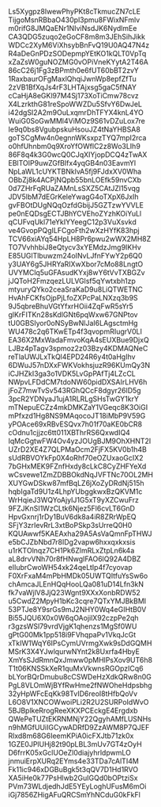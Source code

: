 Ls5Xygpz8IwewPhyPKt8cTkmucZN7cLE
TijgoMsnRBbaO430pl3pmu8FWixNFmlv
m0rifG8JMQaENr1NIviNsdJK6NydlmEe
CA3QDG5zuqo2eGoCF8m8m3JEhSihJikk
WDCc2XyM6ViXhsybBnFvQ19U0AQ47N4z
R4aDeGnPDzSODepmpYEtKO1kQLT0VpTq
xZaZsW0guNOZMG0vOPiVneKYytA2T46A
86cC26j1Fg3zBPmth0e6fUT60bBT2zvY
1RaxbaurOFgMaxlQhqiJwnWp8epfZfTu
2zVB1BfXqJs4rF3LHTAjxsg5gaC5fNAY
cCaHjA8eGKl97M4Sj173XoTiCmw78cvz
X4LzrkthG81reSpoWWZDu5SfvY6DwJeL
i42dgSI2A2m9OuLxqmrDhTFYX4knL4YO
WuiG0SoGwMMl4ViMOz9S61vDZuLox7re
Ie9q0bs8VgubpskuHsouJZ4tNaYHBSA8
goTSCgMw4n0egnnWKsxpzTYQ7mpI2rca
o0hfUhnbm0q9XroYfOWflC2z8Wo3LIh9
86F8q4k3G0wcQ0CJqXIYjopDCQ4zTwAX
EBlTOIP9uwZGfBIfx4yqGB4n03EavmYl
NpLaWL1cUYKTBNklvA5fj9FJdxXV0Wha
OBbZj8k4ACPjNQpb55bnLOEfk59nvCXb
0d7ZHrFqRUaZAMnLsSXZ5CAtJZl15vqg
JDV5lbM7dEGrKeleYwagG4oTXpX6JxIh
gvFBOtDUgNQqOzfdGbijJ5GZTzwYVVLE
pe0nEQDsgECTJBhYCVEhoZYzhKOiYuLl
qCUFvqUkl71eYkIYYeegC12p3VuXsvkd
ve4GvopPQgILFCgoFth2wXzHYfK83hpj
TCV66xiAYq54HpLH8Pr6pwu2wWX2MH8Z
TO7VvhhbiJ8eQtycv3xYEMdzJmg9IKHv
E85UGlTlbuwzm24oINvLJfnFYwY2p6Q0
y3UAY6g5JHRYaRIXwXbor7cMo88LngtO
UVYMClq5uGFAsudKYxj8wY6tVvTXBGZv
jJQToH2FmzqezLULVGlsf5qYwtxbh1zp
mtyuryQYko2ceaSraKaD9u8LiQTWETNC
HvAhFCKfsOjpPjLfoZXPcPaLNXzq3b9S
9J5qbreBhuVGtYfxrHOii4ZqFwR5sYr5
glKrFITKn28sKdlGNt6pqWxw67GNPtov
tU0GBSIyor0oNSyBwNlJaI6LAgsctmHg
WU478c2q6TKwETp4f3qvopmRIugrV0LI
EA36X2MxWadaFmvoKqA4sEUXBue9DjxQ
LJBz4pTagv3spmoz2z03Bzy4KDMAQNeC
reTlaUWJLxTkQl4EPD24R6y4t0aHgIhv
6DWuJ57nDXxFWKVokhsjuzR96KUmQy3N
iCJHZkI3ga3o1VDK5LvGpPAfTj4LZcCL
NWpvLFDdCM7tdoNW60pidDXSAIrLHV6h
jFoZ7mwTvSv543RGhQCcF8dgyr26lD5g
3pcR2YDNyaJ1ujA1RLRLgSHsTwGY1krY
mTNepuECZz4mkDMKZaY1VGeqc8K3OiGI
mPfxzd1Hg8NS9MAqocoJT18iMbP9V59G
yPOAce69xRBvESQvx7h01f70aKE0bCR8
cOdnu1cjjzc6tt011XBThrRS6QxwdIQ4
IqMcGgtwFW4Ov4yzJOUgBJM9OhXHNT2I
UZrD2XE4Z7QLPMaOcm2FjFX5KV0b1h4B
sUdRBVOYkFp0X4oRhf70eOZUxaoGcIX2
7bGHxMEK9FZnfHxdy8cLkC8CyZHFYeXd
wCsvewe1ZmZDBBOkdNqJVFTNc70OL2MH
XUYGwDSkw87mfBqLZ6jXoZyDRdNj515h
hqbIgaTd9U1z4LhpYUbggkwxBzQKVM1c
WrHqieJ3WQYoAjyIJ1G5xT9yXZCwuFrz
9FZJKnSI1WzCLtk6Njez5Fl6cvLT6GnD
HpvGxnrj1rDy1BuV6dk8a4iR8ZRrWpEQ
SFjY3zrIevRrL3xtBoPSkp3sUrreQ0H0
KQUAwwf5KAEAxha29A5AsVaQmnFpTHWJ
e5bCJZbNbd7r8IDg2vapw6hxxqxkxsis
u1rKTOlnqz7CH1Pk6ZlmRLxZtpLn6k4a
aL8drvVNh70r8fHNwgIFAO6lQ92A4DBZ
eIIubrCwoWH54xk24qeLtIp4f7cyovap
F0XrFxaM4mPbHMDk05UWTQItfuYsSw6o
chAmcaJLEnHQqHooLQa081uD14Lfn3kN
fk7vaWjlV8JjQ23Wgnt9XXxXonbRDW52
u5CwdZ2MpyH1bKc3cqre7QTxYMJBkBMI
53PTJe8Y9srGs9mJ2NHY0Wq4eGIHtB0V
Bi55JQU6X0x0W6qOAojilX92czpPe2qh
r3gzsWSl79vrdVjgK1qhenzs1MgSf0WU
gPtG00Mk1pp518i9FVhqpaPv1VkqJcGt
xTkIW1WqY6IPsCymUVrmgXwk9sDdGQMH
MSrK3X4YJwlqurwNYnt2k8Uxrfa4HbyE
XmYsSJdRmnQxJmww0pMHlPsXov9UT6h8
T1t06KNSSkXeR1quMxVkwnsRGOpzICq6
bLYorBQrDmubu8cCSWDeHzXdkQRw8n0G
PgL8VLOmWjBYfRwHme2fNWOheHdpsbhg
32yHpWFcEqKk98TvID6reoI8tHfbQoVv
L6O8V1XNCOWwoiPLi2R2U2SURPoIdWvO
5BJBplkeRrogReeXKXPCEckgE4Ergdxb
QWePeTUZtEKRNMNjY22QgyhAMfLUSNHs
n9hMGfUUiIGCywADRfD9ZzAWM8P7QJEF
Rlxd8m68G6IeemKPiA0icFXJtb71zk0x
1GZE0JPlUHj82t90pLBL3mUv7GT4zOyH
D6frrK05xGclUOeZl0diajyhrldpwmLO
jnmuiErpXURq2EYms4e33TDa7cAlTI4M
Fk11ic946xDGBuBgk5t3qQV7D1Hd1RVO
XA5iHe0k77PsHlwb2GuIGQd0bOPtziSx
PVm73WLdjedhJdE5YEyLoghUFusM6mOi
iGj7856ZHigAFuQRCSmYhNCduG0kFkFl
